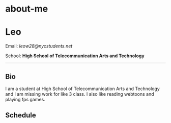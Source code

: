 # about-me
# Leo
Email: _leow28@nycstudents.net_

School: **High School of Telecommunication Arts and Technology**

---

## Bio
I am  a student at High School of Telecommunication Arts and Technology and I am missing work for like 3 class. I also like reading webtoons and playing fps games.

## Schedule
